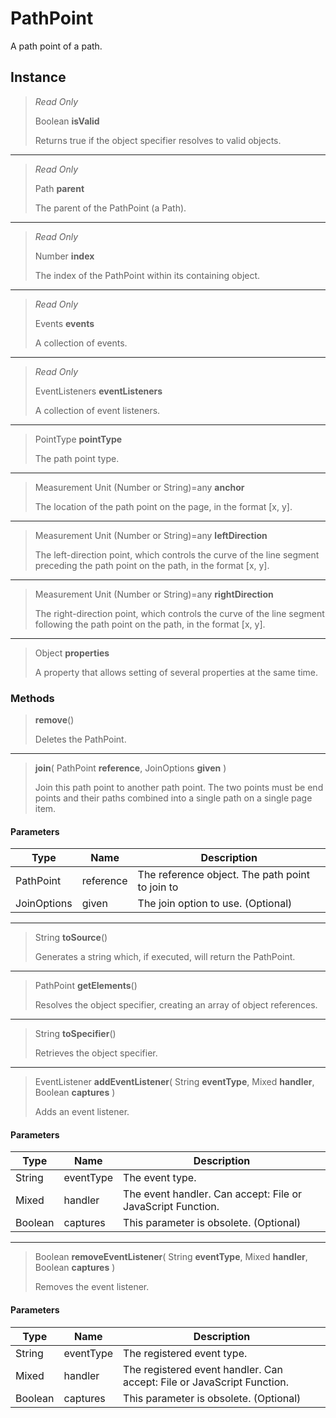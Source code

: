 # PathPoint
A path point of a path.

## Instance
> *Read Only* 
> 
> Boolean **isValid** 
>
> Returns true if the object specifier resolves to valid objects.
*** 
> *Read Only* 
> 
> Path **parent** 
>
> The parent of the PathPoint (a Path).
*** 
> *Read Only* 
> 
> Number **index** 
>
> The index of the PathPoint within its containing object.
*** 
> *Read Only* 
> 
> Events **events** 
>
> A collection of events.
*** 
> *Read Only* 
> 
> EventListeners **eventListeners** 
>
> A collection of event listeners.
*** 
> PointType **pointType** 
>
> The path point type.
*** 
> Measurement Unit (Number or String)=any **anchor** 
>
> The location of the path point on the page, in the format [x, y].
*** 
> Measurement Unit (Number or String)=any **leftDirection** 
>
> The left-direction point, which controls the curve of the line segment preceding the path point on the path, in the format [x, y].
*** 
> Measurement Unit (Number or String)=any **rightDirection** 
>
> The right-direction point, which controls the curve of the line segment following the path point on the path, in the format [x, y].
*** 
> Object **properties** 
>
> A property that allows setting of several properties at the same time.

### Methods
> **remove**()
> 
> Deletes the PathPoint.
*** 
> **join**( PathPoint **reference**, JoinOptions **given** )
> 
> Join this path point to another path point. The two points must be end points and their paths combined into a single path on a single page item.
#### Parameters
| Type | Name | Description |
|---|---|---|
| PathPoint | reference | The reference object. The path point to join to |
| JoinOptions | given | The join option to use. (Optional) |

*** 
> String **toSource**()
> 
> Generates a string which, if executed, will return the PathPoint.
*** 
> PathPoint **getElements**()
> 
> Resolves the object specifier, creating an array of object references.
*** 
> String **toSpecifier**()
> 
> Retrieves the object specifier.
*** 
> EventListener **addEventListener**( String **eventType**, Mixed **handler**, Boolean **captures** )
> 
> Adds an event listener.
#### Parameters
| Type | Name | Description |
|---|---|---|
| String | eventType | The event type. |
| Mixed | handler | The event handler. Can accept: File or JavaScript Function. |
| Boolean | captures | This parameter is obsolete. (Optional) |

*** 
> Boolean **removeEventListener**( String **eventType**, Mixed **handler**, Boolean **captures** )
> 
> Removes the event listener.
#### Parameters
| Type | Name | Description |
|---|---|---|
| String | eventType | The registered event type. |
| Mixed | handler | The registered event handler. Can accept: File or JavaScript Function. |
| Boolean | captures | This parameter is obsolete. (Optional) |


